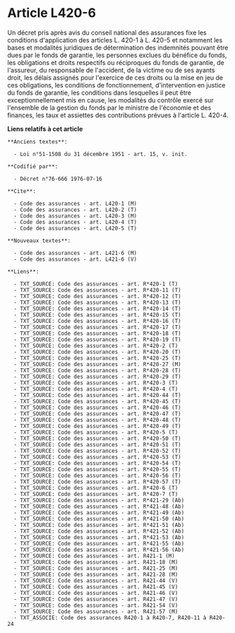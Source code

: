 # Article L420-6

Un décret pris après avis du conseil national des assurances fixe les conditions d'application des articles L. 420-1 à L.
420-5 et notamment les bases et modalités juridiques de détermination des indemnités pouvant être dues par le fonds de
garantie, les personnes exclues du bénéfice du fonds, les obligations et droits respectifs ou réciproques du fonds de
garantie, de l'assureur, du responsable de l'accident, de la victime ou de ses ayants droit, les délais assignés pour
l'exercice de ces droits ou la mise en jeu de ces obligations, les conditions de fonctionnement, d'intervention en justice du
fonds de garantie, les conditions dans lesquelles il peut être exceptionnellement mis en cause, les modalités du contrôle
exercé sur l'ensemble de la gestion du fonds par le ministre de l'économie et des finances, les taux et assiettes des
contributions prévues à l'article L. 420-4.

**Liens relatifs à cet article**

	**Anciens textes**:

	  - Loi n°51-1508 du 31 décembre 1951 - art. 15, v. init.

	**Codifié par**:

	  - Décret n°76-666 1976-07-16

	**Cite**:

	  - Code des assurances - art. L420-1 (M)
	  - Code des assurances - art. L420-2 (T)
	  - Code des assurances - art. L420-3 (M)
	  - Code des assurances - art. L420-4 (T)
	  - Code des assurances - art. L420-5 (T)

	**Nouveaux textes**:

	  - Code des assurances - art. L421-6 (M)
	  - Code des assurances - art. L421-6 (V)

	**Liens**:

	  - TXT_SOURCE: Code des assurances - art. R*420-1 (T)
	  - TXT_SOURCE: Code des assurances - art. R*420-11 (T)
	  - TXT_SOURCE: Code des assurances - art. R*420-12 (T)
	  - TXT_SOURCE: Code des assurances - art. R*420-13 (T)
	  - TXT_SOURCE: Code des assurances - art. R*420-14 (T)
	  - TXT_SOURCE: Code des assurances - art. R*420-15 (T)
	  - TXT_SOURCE: Code des assurances - art. R*420-16 (T)
	  - TXT_SOURCE: Code des assurances - art. R*420-17 (T)
	  - TXT_SOURCE: Code des assurances - art. R*420-18 (T)
	  - TXT_SOURCE: Code des assurances - art. R*420-19 (T)
	  - TXT_SOURCE: Code des assurances - art. R*420-2 (T)
	  - TXT_SOURCE: Code des assurances - art. R*420-20 (T)
	  - TXT_SOURCE: Code des assurances - art. R*420-25 (T)
	  - TXT_SOURCE: Code des assurances - art. R*420-27 (M)
	  - TXT_SOURCE: Code des assurances - art. R*420-28 (T)
	  - TXT_SOURCE: Code des assurances - art. R*420-29 (T)
	  - TXT_SOURCE: Code des assurances - art. R*420-3 (T)
	  - TXT_SOURCE: Code des assurances - art. R*420-4 (T)
	  - TXT_SOURCE: Code des assurances - art. R*420-44 (T)
	  - TXT_SOURCE: Code des assurances - art. R*420-45 (T)
	  - TXT_SOURCE: Code des assurances - art. R*420-46 (T)
	  - TXT_SOURCE: Code des assurances - art. R*420-47 (T)
	  - TXT_SOURCE: Code des assurances - art. R*420-48 (T)
	  - TXT_SOURCE: Code des assurances - art. R*420-49 (T)
	  - TXT_SOURCE: Code des assurances - art. R*420-5 (T)
	  - TXT_SOURCE: Code des assurances - art. R*420-50 (T)
	  - TXT_SOURCE: Code des assurances - art. R*420-51 (T)
	  - TXT_SOURCE: Code des assurances - art. R*420-52 (T)
	  - TXT_SOURCE: Code des assurances - art. R*420-53 (T)
	  - TXT_SOURCE: Code des assurances - art. R*420-54 (T)
	  - TXT_SOURCE: Code des assurances - art. R*420-55 (T)
	  - TXT_SOURCE: Code des assurances - art. R*420-56 (T)
	  - TXT_SOURCE: Code des assurances - art. R*420-57 (T)
	  - TXT_SOURCE: Code des assurances - art. R*420-6 (T)
	  - TXT_SOURCE: Code des assurances - art. R*420-7 (T)
	  - TXT_SOURCE: Code des assurances - art. R*421-29 (Ab)
	  - TXT_SOURCE: Code des assurances - art. R*421-48 (Ab)
	  - TXT_SOURCE: Code des assurances - art. R*421-49 (Ab)
	  - TXT_SOURCE: Code des assurances - art. R*421-50 (Ab)
	  - TXT_SOURCE: Code des assurances - art. R*421-51 (Ab)
	  - TXT_SOURCE: Code des assurances - art. R*421-52 (Ab)
	  - TXT_SOURCE: Code des assurances - art. R*421-53 (Ab)
	  - TXT_SOURCE: Code des assurances - art. R*421-55 (Ab)
	  - TXT_SOURCE: Code des assurances - art. R*421-56 (Ab)
	  - TXT_SOURCE: Code des assurances - art. R421-1 (M)
	  - TXT_SOURCE: Code des assurances - art. R421-18 (M)
	  - TXT_SOURCE: Code des assurances - art. R421-25 (M)
	  - TXT_SOURCE: Code des assurances - art. R421-28 (M)
	  - TXT_SOURCE: Code des assurances - art. R421-44 (V)
	  - TXT_SOURCE: Code des assurances - art. R421-45 (V)
	  - TXT_SOURCE: Code des assurances - art. R421-46 (V)
	  - TXT_SOURCE: Code des assurances - art. R421-47 (V)
	  - TXT_SOURCE: Code des assurances - art. R421-54 (V)
	  - TXT_SOURCE: Code des assurances - art. R421-57 (M)
	  - TXT_ASSOCIE: Code des assurances R420-1 à R420-7, R420-11 à R420-24
